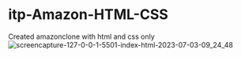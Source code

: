 # itp-Amazon-HTML-CSS
 Created amazonclone with html and css only
![screencapture-127-0-0-1-5501-index-html-2023-07-03-09_24_48](https://github.com/itpmanis/Learning-html-from-scratch-2023/assets/95114404/c8701ebe-0de8-4ce2-9259-59325290885e)
